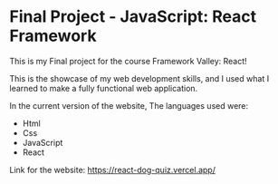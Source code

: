 # Final Project - JavaScript: React Framework

This is my Final project for the course Framework Valley: React!

This is the showcase of my web development skills, and I used what I learned to make a fully functional web application.

In the current version of the website, The languages used were:
- Html
- Css
- JavaScript
- React

Link for the website: https://react-dog-quiz.vercel.app/
